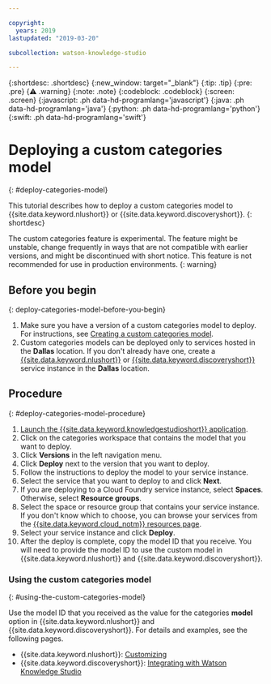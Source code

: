 ```yaml
---

copyright:
  years: 2019
lastupdated: "2019-03-20"

subcollection: watson-knowledge-studio

---
```


{:shortdesc: .shortdesc}
{:new_window: target="_blank"}
{:tip: .tip}
{:pre: .pre}
{:warning: .warning}
{:note: .note}
{:codeblock: .codeblock}
{:screen: .screen}
{:javascript: .ph data-hd-programlang='javascript'}
{:java: .ph data-hd-programlang='java'}
{:python: .ph data-hd-programlang='python'}
{:swift: .ph data-hd-programlang='swift'}

# Deploying a custom categories model
{: #deploy-categories-model}

This tutorial describes how to deploy a custom categories model to {{site.data.keyword.nlushort}} or {{site.data.keyword.discoveryshort}}. 
{: shortdesc}

The custom categories feature is experimental. The feature might be unstable, change frequently in ways that are not compatible with earlier versions, and might be discontinued with short notice. This feature is not recommended for use in production environments.
{: warning}

## Before you begin
{: deploy-categories-model-before-you-begin}

1. Make sure you have a version of a custom categories model to deploy. For instructions, see [Creating a custom categories model](/docs/services/watson-knowledge-studio?topic=watson-knowledge-studio-create-categories-model).
1. Custom categories models can be deployed only to services hosted in the **Dallas** location. If you don't already have one, create a [{{site.data.keyword.nlushort}}](https://{DomainName}/catalog/services/natural-language-understanding) or [{{site.data.keyword.discoveryshort}}](https://{DomainName}/catalog/services/discovery) service instance in the **Dallas** location.

## Procedure
{: #deploy-categories-model-procedure}

1. [Launch the {{site.data.keyword.knowledgestudioshort}} application](/docs/services/watson-knowledge-studio?topic=watson-knowledge-studio-wks_tutintro#launching-the-knowledge-studio-application).
1. Click on the categories workspace that contains the model that you want to deploy.
1. Click **Versions** in the left navigation menu.
1. Click **Deploy** next to the version that you want to deploy.
1. Follow the instructions to deploy the model to your service instance.
  1. Select the service that you want to deploy to and click **Next**.
  1. If you are deploying to a Cloud Foundry service instance, select **Spaces**. Otherwise, select **Resource groups**.
  1. Select the space or resource group that contains your service instance. If you don't know which to choose, you can browse your services from the [{{site.data.keyword.cloud_notm}} resources page](https://{DomainName}/resources).
  1. Select your service instance and click **Deploy**.
1. After the deploy is complete, copy the model ID that you receive. You will need to provide the model ID to use the custom model in {{site.data.keyword.nlushort}} and {{site.data.keyword.discoveryshort}}.


### Using the custom categories model
{: #using-the-custom-categories-model}

Use the model ID that you received as the value for the categories **model** option in {{site.data.keyword.nlushort}} and {{site.data.keyword.discoveryshort}}. For details and examples, see the following pages.
  - {{site.data.keyword.nlushort}}: [Customizing](/docs/services/natural-language-understanding?topic=natural-language-understanding-customizing)
  - {{site.data.keyword.discoveryshort}}: [Integrating with Watson Knowledge Studio](/docs/services/discovery?topic=discovery-integrating-with-wks#integrating-with-wks)
